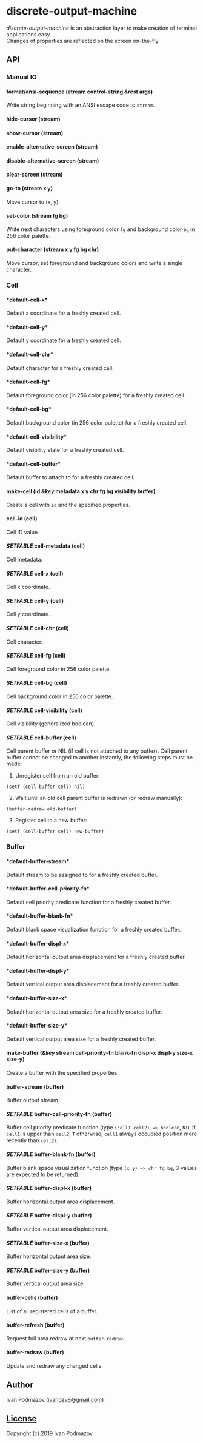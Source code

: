# discrete-output-machine

*discrete-output-machine* is an abstraction layer to make creation of terminal 
applications easy.  
Changes of properties are reflected on the screen on-the-fly.

## API

### Manual IO

#### format/ansi-sequence (stream control-string *&rest* args)

Write string beginning with an ANSI escape code to `stream`.

#### hide-cursor (stream)

#### show-cursor (stream)

#### enable-alternative-screen (stream)

#### disable-alternative-screen (stream)

#### clear-screen (stream)

#### go-to (stream x y)

Move cursor to (x, y).

#### set-color (stream fg bg)

Write next characters using foreground color `fg` and background color `bg` 
in 256 color palette.

#### put-character (stream x y fg bg chr)

Move cursor, set foreground and background colors and write a single character.

### Cell

#### \*default-cell-x\*

Default x coordinate for a freshly created cell.

#### \*default-cell-y\*

Default y coordinate for a freshly created cell.

#### \*default-cell-chr\*

Default character for a freshly created cell.

#### \*default-cell-fg\*

Default foreground color (in 256 color palette) for a freshly created cell.

#### \*default-cell-bg\*

Default background color (in 256 color palette) for a freshly created cell.

#### \*default-cell-visibility\*

Default visibility state for a freshly created cell.

#### \*default-cell-buffer\*

Default buffer to attach to for a freshly created cell.

#### make-cell (id *&key* metadata x y chr fg bg visibility buffer)

Create a cell with `id` and the specified properties.

#### cell-id (cell)

Cell ID value.

#### *SETFABLE* cell-metadata (cell)

Cell metadata.

#### *SETFABLE* cell-x (cell)

Cell x coordinate.

#### *SETFABLE* cell-y (cell)

Cell y coordinate.

#### *SETFABLE* cell-chr (cell)

Cell character.

#### *SETFABLE* cell-fg (cell)

Cell foreground color in 256 color palette.

#### *SETFABLE* cell-bg (cell)

Cell background color in 256 color palette.

#### *SETFABLE* cell-visibility (cell)

Cell visibility (generalized boolean).

#### *SETFABLE* cell-buffer (cell)

Cell parent buffer or NIL (if cell is not attached to any buffer).
Cell parent buffer cannot be changed to another instantly, the following
steps must be made:

1. Unregister cell from an old buffer:

`(setf (cell-buffer cell) nil)`

2. Wait until an old cell parent buffer is redrawn (or redraw manually):

`(buffer-redraw old-buffer)`

3. Register cell to a new buffer:

`(setf (cell-buffer cell) new-buffer)`

### Buffer

#### \*default-buffer-stream\*

Default stream to be assigned to for a freshly created buffer.

#### \*default-buffer-cell-priority-fn\*

Default cell priority predicate function for a freshly created buffer.

#### \*default-buffer-blank-fn\*

Default blank space visualization function for a freshly created buffer.

#### \*default-buffer-displ-x\*

Default horizontal output area displacement for a freshly created buffer.

#### \*default-buffer-displ-y\*

Default vertical output area displacement for a freshly created buffer.

#### \*default-buffer-size-x\*

Default horizontal output area size for a freshly created buffer.

#### \*default-buffer-size-y\*

Default vertical output area size for a freshly created buffer.

#### make-buffer (*&key* stream cell-priority-fn blank-fn displ-x displ-y size-x size-y)

Create a buffer with the specified properties.

#### buffer-stream (buffer)

Buffer output stream.

#### *SETFABLE* buffer-cell-priority-fn (buffer)

Buffer cell priority predicate function (type `(cell1 cell2) => boolean`,
`NIL` if `cell1` is upper than `cell2`, `T` otherwise; `cell1` always
occupied position more recently than `cell2`).

#### *SETFABLE* buffer-blank-fn (buffer)

Buffer blank space visualization function (type `(x y) => chr fg bg`,
3 values are expected to be returned).

#### *SETFABLE* buffer-displ-x (buffer)

Buffer horizontal output area displacement.

#### *SETFABLE* buffer-displ-y (buffer)

Buffer vertical output area displacement.

#### *SETFABLE* buffer-size-x (buffer)

Buffer horizontal output area size.

#### *SETFABLE* buffer-size-y (buffer)

Buffer vertical output area size.

#### buffer-cells (buffer)

List of all registered cells of a buffer.

#### buffer-refresh (buffer)

Request full area redraw at next `buffer-redraw`.

#### buffer-redraw (buffer)

Update and redraw any changed cells.

## Author

Ivan Podmazov (ivanpzv8@gmail.com)

## [License](LICENSE)

Copyright (c) 2019 Ivan Podmazov


